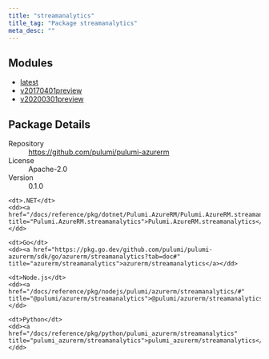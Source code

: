 ```yaml
---
title: "streamanalytics"
title_tag: "Package streamanalytics"
meta_desc: ""
---
```


<!-- WARNING: this file was generated by Pulumi Docs Generator. -->
<!-- Do not edit by hand unless you're certain you know what you are doing! -->



<h2 id="modules">Modules</h2>
<ul class="api">
    <li><a href="latest/" title="latest"><span class="symbol module"></span>latest</a></li>
    <li><a href="v20170401preview/" title="v20170401preview"><span class="symbol module"></span>v20170401preview</a></li>
    <li><a href="v20200301preview/" title="v20200301preview"><span class="symbol module"></span>v20200301preview</a></li>
</ul>

<h2 id="package-details">Package Details</h2>
<dl class="package-details">
	<dt>Repository</dt>
	<dd><a href="https://github.com/pulumi/pulumi-azurerm">https://github.com/pulumi/pulumi-azurerm</a></dd>
	<dt>License</dt>
	<dd>Apache-2.0</dd>
	<dt>Version</dt>
	<dd>0.1.0</dd>
</dl>



<dl class="tabular">

    <dt>.NET</dt>
    <dd><a href="/docs/reference/pkg/dotnet/Pulumi.AzureRM/Pulumi.AzureRM.streamanalytics.html" title="Pulumi.AzureRM.streamanalytics">Pulumi.AzureRM.streamanalytics</a></dd>

    <dt>Go</dt>
    <dd><a href="https://pkg.go.dev/github.com/pulumi/pulumi-azurerm/sdk/go/azurerm/streamanalytics?tab=doc#" title="azurerm/streamanalytics">azurerm/streamanalytics</a></dd>

    <dt>Node.js</dt>
    <dd><a href="/docs/reference/pkg/nodejs/pulumi/azurerm/streamanalytics/#" title="@pulumi/azurerm/streamanalytics">@pulumi/azurerm/streamanalytics</a></dd>

    <dt>Python</dt>
    <dd><a href="/docs/reference/pkg/python/pulumi_azurerm/streamanalytics" title="pulumi_azurerm/streamanalytics">pulumi_azurerm/streamanalytics</a></dd>

</dl>

